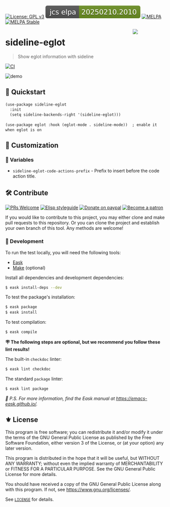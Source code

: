 [![License: GPL v3](https://img.shields.io/badge/License-GPL%20v3-blue.svg)](https://www.gnu.org/licenses/gpl-3.0)
[![JCS-ELPA](https://raw.githubusercontent.com/jcs-emacs/badges/master/elpa/v/sideline-eglot.svg)](https://jcs-emacs.github.io/jcs-elpa/#/sideline-eglot)
[![MELPA](https://melpa.org/packages/sideline-eglot-badge.svg)](https://melpa.org/#/sideline-eglot)
[![MELPA Stable](https://stable.melpa.org/packages/sideline-eglot-badge.svg)](https://stable.melpa.org/#/sideline-eglot)

<a href="#"><img align="right" src="https://raw.githubusercontent.com/emacs-sideline/sideline/master/etc/logo.png" width="20%"></a>
# sideline-eglot
> Show eglot information with sideline

[![CI](https://github.com/emacs-sideline/sideline-eglot/actions/workflows/test.yml/badge.svg)](https://github.com/emacs-sideline/sideline-eglot/actions/workflows/test.yml)

![demo](etc/demo.png)

## 🔨 Quickstart

```elisp
(use-package sideline-eglot
  :init
  (setq sideline-backends-right '(sideline-eglot)))
  
(use-package eglot :hook (eglot-mode . sideline-mode))  ; enable it when eglot is on
```

## 🔧 Customization

### 🧪 Variables

* `sideline-eglot-code-actions-prefix` - Prefix to insert before the code action title.

## 🛠️ Contribute

[![PRs Welcome](https://img.shields.io/badge/PRs-welcome-brightgreen.svg)](http://makeapullrequest.com)
[![Elisp styleguide](https://img.shields.io/badge/elisp-style%20guide-purple)](https://github.com/bbatsov/emacs-lisp-style-guide)
[![Donate on paypal](https://img.shields.io/badge/paypal-donate-1?logo=paypal&color=blue)](https://www.paypal.me/jcs090218)
[![Become a patron](https://img.shields.io/badge/patreon-become%20a%20patron-orange.svg?logo=patreon)](https://www.patreon.com/jcs090218)

If you would like to contribute to this project, you may either
clone and make pull requests to this repository. Or you can
clone the project and establish your own branch of this tool.
Any methods are welcome!

### 🔬 Development

To run the test locally, you will need the following tools:

- [Eask](https://emacs-eask.github.io/)
- [Make](https://www.gnu.org/software/make/) (optional)

Install all dependencies and development dependencies:

```sh
$ eask install-deps --dev
```

To test the package's installation:

```sh
$ eask package
$ eask install
```

To test compilation:

```sh
$ eask compile
```

**🪧 The following steps are optional, but we recommend you follow these lint results!**

The built-in `checkdoc` linter:

```sh
$ eask lint checkdoc
```

The standard `package` linter:

```sh
$ eask lint package
```

*📝 P.S. For more information, find the Eask manual at https://emacs-eask.github.io/.*

## ⚜️ License

This program is free software; you can redistribute it and/or modify
it under the terms of the GNU General Public License as published by
the Free Software Foundation, either version 3 of the License, or
(at your option) any later version.

This program is distributed in the hope that it will be useful,
but WITHOUT ANY WARRANTY; without even the implied warranty of
MERCHANTABILITY or FITNESS FOR A PARTICULAR PURPOSE.  See the
GNU General Public License for more details.

You should have received a copy of the GNU General Public License
along with this program.  If not, see <https://www.gnu.org/licenses/>.

See [`LICENSE`](./LICENSE) for details.
